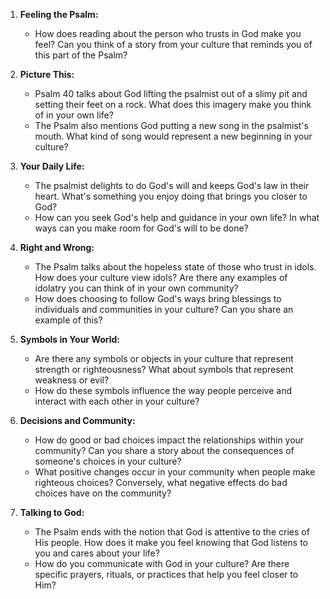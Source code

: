 1. **Feeling the Psalm:**
   - How does reading about the person who trusts in God make you feel? Can you think of a story from your culture that reminds you of this part of the Psalm?

2. **Picture This:**
   - Psalm 40 talks about God lifting the psalmist out of a slimy pit and setting their feet on a rock. What does this imagery make you think of in your own life?
   - The Psalm also mentions God putting a new song in the psalmist's mouth. What kind of song would represent a new beginning in your culture?

3. **Your Daily Life:**
   - The psalmist delights to do God's will and keeps God's law in their heart. What's something you enjoy doing that brings you closer to God?
   - How can you seek God's help and guidance in your own life? In what ways can you make room for God's will to be done?

4. **Right and Wrong:**
   - The Psalm talks about the hopeless state of those who trust in idols. How does your culture view idols? Are there any examples of idolatry you can think of in your own community?
   - How does choosing to follow God's ways bring blessings to individuals and communities in your culture? Can you share an example of this?

5. **Symbols in Your World:**
   - Are there any symbols or objects in your culture that represent strength or righteousness? What about symbols that represent weakness or evil?
   - How do these symbols influence the way people perceive and interact with each other in your culture?

6. **Decisions and Community:**
   - How do good or bad choices impact the relationships within your community? Can you share a story about the consequences of someone's choices in your culture?
   - What positive changes occur in your community when people make righteous choices? Conversely, what negative effects do bad choices have on the community?

7. **Talking to God:**
   - The Psalm ends with the notion that God is attentive to the cries of His people. How does it make you feel knowing that God listens to you and cares about your life?
   - How do you communicate with God in your culture? Are there specific prayers, rituals, or practices that help you feel closer to Him?